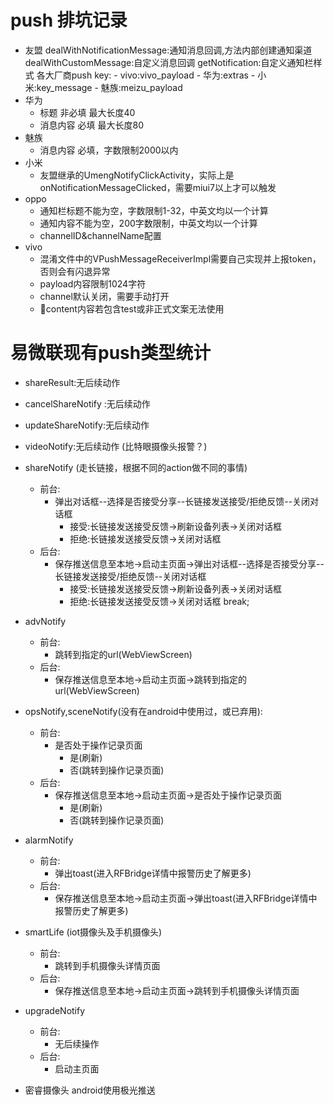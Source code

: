 # push 排坑记录
- 友盟
    dealWithNotificationMessage:通知消息回调,方法内部创建通知渠道
    dealWithCustomMessage:自定义消息回调
    getNotification:自定义通知栏样式
    各大厂商push key:
                    - vivo:vivo_payload
                    - 华为:extras
                    - 小米:key_message
                    - 魅族:meizu_payload
- 华为 
    - 标题 非必填 最大长度40
    - 消息内容 必填 最大长度80
- 魅族 
    - 消息内容 必填，字数限制2000以内
- 小米 
    - 友盟继承的UmengNotifyClickActivity，实际上是onNotificationMessageClicked，需要miui7以上才可以触发
- oppo 
    - 通知栏标题不能为空，字数限制1-32，中英文均以一个计算
    - 通知内容不能为空，200字数限制，中英文均以一个计算
    - channelID&channelName配置
- vivo 
    - 混淆文件中的VPushMessageReceiverImpl需要自己实现并上报token，否则会有闪退异常
    - payload内容限制1024字符 
    - channel默认关闭，需要手动打开
    - content内容若包含test或非正式文案无法使用







# 易微联现有push类型统计
+ shareResult:无后续动作
+ cancelShareNotify :无后续动作
+ updateShareNotify:无后续动作
+ videoNotify:无后续动作 (比特眼摄像头报警？)

+ shareNotify (走长链接，根据不同的action做不同的事情)
	+ 前台:
		+ 弹出对话框--选择是否接受分享--长链接发送接受/拒绝反馈--关闭对话框
		  + 接受:长链接发送接受反馈->刷新设备列表->关闭对话框
		  + 拒绝:长链接发送接受反馈->关闭对话框
	+ 后台:
		+ 保存推送信息至本地->启动主页面->弹出对话框--选择是否接受分享--长链接发送接受/拒绝反馈--关闭对话框
		  + 接受:长链接发送接受反馈->刷新设备列表->关闭对话框
		  + 拒绝:长链接发送接受反馈->关闭对话框
	break;

+ advNotify
	+ 前台:
		+ 跳转到指定的url(WebViewScreen)
	+ 后台:
		+ 保存推送信息至本地->启动主页面->跳转到指定的url(WebViewScreen)


+ opsNotify,sceneNotify(没有在android中使用过，或已弃用):
	+ 前台:
		+ 是否处于操作记录页面
          + 是(刷新)
          + 否(跳转到操作记录页面)
	+ 后台:
		+ 保存推送信息至本地->启动主页面->是否处于操作记录页面
          + 是(刷新)
          + 否(跳转到操作记录页面)

+ alarmNotify
	+ 前台:
		+ 弹出toast(进入RFBridge详情中报警历史了解更多)
	+ 后台:
		+ 保存推送信息至本地->启动主页面->弹出toast(进入RFBridge详情中报警历史了解更多)

+ smartLife (iot摄像头及手机摄像头)
	+ 前台:
		+ 跳转到手机摄像头详情页面
	+ 后台:
		+ 保存推送信息至本地->启动主页面->跳转到手机摄像头详情页面

+ upgradeNotify
	+ 前台:
		+ 无后续操作
	+ 后台:
		+ 启动主页面

		
+ 密睿摄像头 android使用极光推送